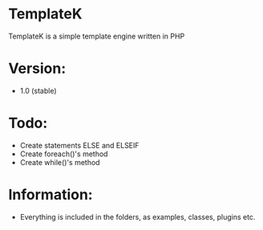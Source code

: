 # TemplateK
TemplateK is a simple template engine written in PHP

# Version:
 * 1.0 (stable)

# Todo:
 * Create statements ELSE and ELSEIF
 * Create foreach()'s method
 * Create while()'s method
 
# Information:
 * Everything is included in the folders, as examples, classes, plugins etc.
